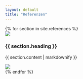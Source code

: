 ```yaml
---
layout: default
title: "Referenzen"
---
```

<main class="bg-cover md:mt-24 transform-none md:skew-y-6" style="background-image: url({{ "/assets/images/background.webp" | relative_url }})">
	<div class="max-w-4xl mx-auto bg-transparent transform-none md:-skew-y-6 shadow-inner pb-4 shadow-white ">
		{% for section in site.references %}
			<section class="py-6 last:pb-16 last:mb-4 bg-stone-50 odd:bg-stone-900 odd:text-stone-50 transform-none md:skew-y-6 even:shadow-stone-900" style="">
				<div class="p-10 transform-none md:-skew-y-6 pb-0">
                    <div class="flex flex-row">
                        <div class="pl-8 pt-4 basis-1/5">
                            <img src="{{ section.wall }}" class="h-2/3" />
                        </div>
                        <div class="basis-3/5">
                            <h3 class="text-xl text-center">
                                {{ section.heading }}
                            </h3>
                            <p class="pt-4">{{ section.content | markdownify }}</p>
                        </div>
                        <div class="pt-4 pl-4 basis-1/5">
                            <img src="{{ section.wall }}" class="h-2/3" />
                        </div>
                    </div>
				</div>
			</section>
		{% endfor %} 
	</div>
</main>